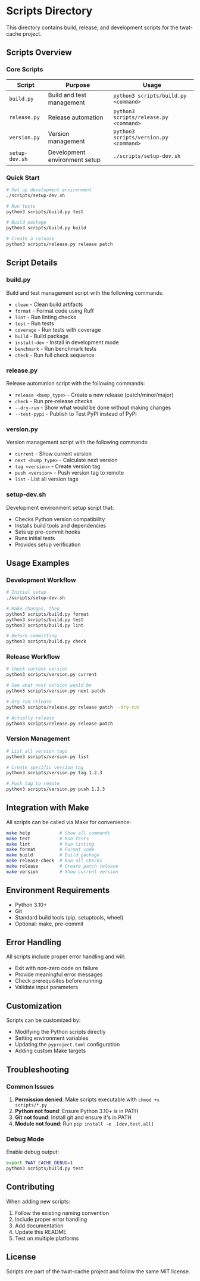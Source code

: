 # Scripts Directory

This directory contains build, release, and development scripts for the twat-cache project.

## Scripts Overview

### Core Scripts

| Script | Purpose | Usage |
|--------|---------|-------|
| `build.py` | Build and test management | `python3 scripts/build.py <command>` |
| `release.py` | Release automation | `python3 scripts/release.py <command>` |
| `version.py` | Version management | `python3 scripts/version.py <command>` |
| `setup-dev.sh` | Development environment setup | `./scripts/setup-dev.sh` |

### Quick Start

```bash
# Set up development environment
./scripts/setup-dev.sh

# Run tests
python3 scripts/build.py test

# Build package
python3 scripts/build.py build

# Create a release
python3 scripts/release.py release patch
```

## Script Details

### build.py

Build and test management script with the following commands:

- `clean` - Clean build artifacts
- `format` - Format code using Ruff
- `lint` - Run linting checks
- `test` - Run tests
- `coverage` - Run tests with coverage
- `build` - Build package
- `install-dev` - Install in development mode
- `benchmark` - Run benchmark tests
- `check` - Run full check sequence

### release.py

Release automation script with the following commands:

- `release <bump_type>` - Create a new release (patch/minor/major)
- `check` - Run pre-release checks
- `--dry-run` - Show what would be done without making changes
- `--test-pypi` - Publish to Test PyPI instead of PyPI

### version.py

Version management script with the following commands:

- `current` - Show current version
- `next <bump_type>` - Calculate next version
- `tag <version>` - Create version tag
- `push <version>` - Push version tag to remote
- `list` - List all version tags

### setup-dev.sh

Development environment setup script that:
- Checks Python version compatibility
- Installs build tools and dependencies
- Sets up pre-commit hooks
- Runs initial tests
- Provides setup verification

## Usage Examples

### Development Workflow

```bash
# Initial setup
./scripts/setup-dev.sh

# Make changes, then
python3 scripts/build.py format
python3 scripts/build.py test
python3 scripts/build.py lint

# Before committing
python3 scripts/build.py check
```

### Release Workflow

```bash
# Check current version
python3 scripts/version.py current

# See what next version would be
python3 scripts/version.py next patch

# Dry run release
python3 scripts/release.py release patch --dry-run

# Actually release
python3 scripts/release.py release patch
```

### Version Management

```bash
# List all version tags
python3 scripts/version.py list

# Create specific version tag
python3 scripts/version.py tag 1.2.3

# Push tag to remote
python3 scripts/version.py push 1.2.3
```

## Integration with Make

All scripts can be called via Make for convenience:

```bash
make help           # Show all commands
make test           # Run tests
make lint           # Run linting
make format         # Format code
make build          # Build package
make release-check  # Run all checks
make release        # Create patch release
make version        # Show current version
```

## Environment Requirements

- Python 3.10+
- Git
- Standard build tools (pip, setuptools, wheel)
- Optional: make, pre-commit

## Error Handling

All scripts include proper error handling and will:
- Exit with non-zero code on failure
- Provide meaningful error messages
- Check prerequisites before running
- Validate input parameters

## Customization

Scripts can be customized by:
- Modifying the Python scripts directly
- Setting environment variables
- Updating the `pyproject.toml` configuration
- Adding custom Make targets

## Troubleshooting

### Common Issues

1. **Permission denied**: Make scripts executable with `chmod +x scripts/*.py`
2. **Python not found**: Ensure Python 3.10+ is in PATH
3. **Git not found**: Install git and ensure it's in PATH
4. **Module not found**: Run `pip install -e .[dev,test,all]`

### Debug Mode

Enable debug output:
```bash
export TWAT_CACHE_DEBUG=1
python3 scripts/build.py test
```

## Contributing

When adding new scripts:
1. Follow the existing naming convention
2. Include proper error handling
3. Add documentation
4. Update this README
5. Test on multiple platforms

## License

Scripts are part of the twat-cache project and follow the same MIT license.